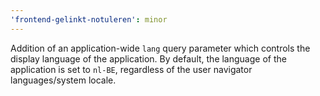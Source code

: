 ```yaml
---
'frontend-gelinkt-notuleren': minor
---
```


Addition of an application-wide `lang` query parameter which controls the display language of the application. By default, the language of the application is set to `nl-BE`, regardless of the user navigator languages/system locale.
